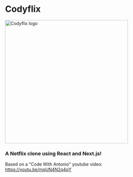 # Codyflix
<img src="https://user-images.githubusercontent.com/125526050/231312573-39e86f21-fe0f-4be5-bff9-aa3711eedff5.png" alt="Codyflix logo" width="400"/>


### A Netflix clone using React and Next.js!

Based on a "Code With Antonio" youtube video: https://youtu.be/mqUN4N2q4qY
